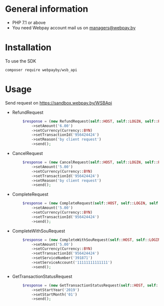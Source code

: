 # General information
- PHP 7.1 or above
- You need Webpay account mail us on managers@webpay.by

# Installation

To use the SDK

    composer require webpayby/wsb_api    

# Usage

Send request on https://sandbox.webpay.by/WSBApi



- RefundRequest
```php
        $response = (new RefundRequest(self::HOST, self::LOGIN, self::PASSWORD, self::BILLING_ID))
            ->setAmount('6.00')
            ->setCurrency(Currency::BYN)
            ->setTransactionId('956424424')
            ->setReason('by client request')
            ->send();
```
 
- CancelRequest
```php
        $response = (new CancelRequest(self::HOST, self::LOGIN, self::PASSWORD, self::BILLING_ID))
            ->setAmount('5.00')
            ->setCurrency(Currency::BYN)
            ->setTransactionId('956424424')
            ->setReason('by client request')
            ->send();
```

- CompleteRequest
```php
        $response = (new CompleteRequest(self::HOST, self::LOGIN, self::PASSWORD, self::BILLING_ID))
            ->setAmount('5.00')
            ->setCurrency(Currency::BYN)
            ->setTransactionId('956424424')
            ->send();
```

- CompleteWithSouRequest
```php   
        $response = (new CompleteWithSouRequest(self::HOST, self::LOGIN, self::PASSWORD, self::BILLING_ID))
            ->setAmount('5.00')
            ->setCurrency(Currency::BYN)
            ->setTransactionId('956424424')
            ->setServiceNumber('391871')
            ->setServiceAccount('11111111111111')
            ->send();       
```

- GetTransactionStatusRequest
```php
        $response = (new GetTransactionStatusRequest(self::HOST, self::LOGIN, self::PASSWORD, self::BILLING_ID))
            ->setStartYear('2019')
            ->setStartMonth('01')
            ->send();
```

